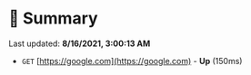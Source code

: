 # 📖 Summary
Last updated: **8/16/2021, 3:00:13 AM**

- `GET` [https://google.com](https://google.com) - **Up** (150ms)
